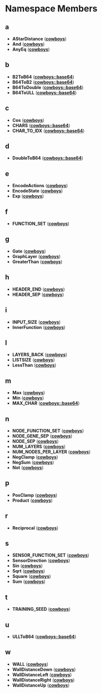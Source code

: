 
# Namespace Members



## a

* **AStarDistance** ([**cowboys**](namespacecowboys.md))
* **And** ([**cowboys**](namespacecowboys.md))
* **AnyEq** ([**cowboys**](namespacecowboys.md))


## b

* **B2ToB64** ([**cowboys::base64**](namespacecowboys_1_1base64.md))
* **B64ToB2** ([**cowboys::base64**](namespacecowboys_1_1base64.md))
* **B64ToDouble** ([**cowboys::base64**](namespacecowboys_1_1base64.md))
* **B64ToULL** ([**cowboys::base64**](namespacecowboys_1_1base64.md))


## c

* **Cos** ([**cowboys**](namespacecowboys.md))
* **CHARS** ([**cowboys::base64**](namespacecowboys_1_1base64.md))
* **CHAR\_TO\_IDX** ([**cowboys::base64**](namespacecowboys_1_1base64.md))


## d

* **DoubleToB64** ([**cowboys::base64**](namespacecowboys_1_1base64.md))


## e

* **EncodeActions** ([**cowboys**](namespacecowboys.md))
* **EncodeState** ([**cowboys**](namespacecowboys.md))
* **Exp** ([**cowboys**](namespacecowboys.md))


## f

* **FUNCTION\_SET** ([**cowboys**](namespacecowboys.md))


## g

* **Gate** ([**cowboys**](namespacecowboys.md))
* **GraphLayer** ([**cowboys**](namespacecowboys.md))
* **GreaterThan** ([**cowboys**](namespacecowboys.md))


## h

* **HEADER\_END** ([**cowboys**](namespacecowboys.md))
* **HEADER\_SEP** ([**cowboys**](namespacecowboys.md))


## i

* **INPUT\_SIZE** ([**cowboys**](namespacecowboys.md))
* **InnerFunction** ([**cowboys**](namespacecowboys.md))


## l

* **LAYERS\_BACK** ([**cowboys**](namespacecowboys.md))
* **LISTSIZE** ([**cowboys**](namespacecowboys.md))
* **LessThan** ([**cowboys**](namespacecowboys.md))


## m

* **Max** ([**cowboys**](namespacecowboys.md))
* **Min** ([**cowboys**](namespacecowboys.md))
* **MAX\_CHAR** ([**cowboys::base64**](namespacecowboys_1_1base64.md))


## n

* **NODE\_FUNCTION\_SET** ([**cowboys**](namespacecowboys.md))
* **NODE\_GENE\_SEP** ([**cowboys**](namespacecowboys.md))
* **NODE\_SEP** ([**cowboys**](namespacecowboys.md))
* **NUM\_LAYERS** ([**cowboys**](namespacecowboys.md))
* **NUM\_NODES\_PER\_LAYER** ([**cowboys**](namespacecowboys.md))
* **NegClamp** ([**cowboys**](namespacecowboys.md))
* **NegSum** ([**cowboys**](namespacecowboys.md))
* **Not** ([**cowboys**](namespacecowboys.md))


## p

* **PosClamp** ([**cowboys**](namespacecowboys.md))
* **Product** ([**cowboys**](namespacecowboys.md))


## r

* **Reciprocal** ([**cowboys**](namespacecowboys.md))


## s

* **SENSOR\_FUNCTION\_SET** ([**cowboys**](namespacecowboys.md))
* **SensorDirection** ([**cowboys**](namespacecowboys.md))
* **Sin** ([**cowboys**](namespacecowboys.md))
* **Sqrt** ([**cowboys**](namespacecowboys.md))
* **Square** ([**cowboys**](namespacecowboys.md))
* **Sum** ([**cowboys**](namespacecowboys.md))


## t

* **TRAINING\_SEED** ([**cowboys**](namespacecowboys.md))


## u

* **ULLToB64** ([**cowboys::base64**](namespacecowboys_1_1base64.md))


## w

* **WALL** ([**cowboys**](namespacecowboys.md))
* **WallDistanceDown** ([**cowboys**](namespacecowboys.md))
* **WallDistanceLeft** ([**cowboys**](namespacecowboys.md))
* **WallDistanceRight** ([**cowboys**](namespacecowboys.md))
* **WallDistanceUp** ([**cowboys**](namespacecowboys.md))




